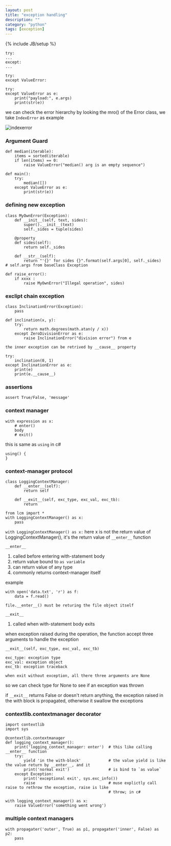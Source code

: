 ```yaml
---
layout: post
title: "exception handling"
description: ""
category: "python"
tags: [exception]
---
```

{% include JB/setup %}

```
try:
...
except:
...
```

```
try:
except ValueError:

try:
except ValueError as e:
	print("payload:", e.args)
	print(str(e))
```

we can check the error hierarchy by looking the mro() of the Error class, we take `IndexError` as example

![indexerror](http://seanxu.oss-cn-hangzhou.aliyuncs.com/blog/indexerror.PNG)

### Argument Guard

```
def median(iterable):
	items = sorted(iterable)
	if len(items) == 0:
		raise ValueError("median() arg is an empty sequence")

def main():
	try:
		median([])
	except ValueError as e:
		print(str(e))
``` 

### defining new exception

```
class MyOwnError(Exception):
	def __init__(self, text, sides):
		super().__init__(text)
		self._sides = tuple(sides)

	@property
	def sides(self):
		return self._sides
	
	def __str__(self):
		return "'{}' for sides {}".format(self.args[0], self._sides)  # self.args from baseClass Exception

def raise_error():
	if xxxx :
		raise MyOwnError("Illegal operation", sides)
```

### exclipt chain exception

```
class InclinationError(Exception):
	pass

def inclination(x, y):
	try:
		return math.degrees(math.atan(y / x))
	except ZeroDivisionError as e:
		raise InclinationError("division error") from e

the inner exception can be retrived by __cause__ property

try:
	inclination(0, 1)
except InclinationError as e:
	print(e)
	print(e.__cause__)

```

### assertions

```
assert True/False, 'message'
```


### context manager

```
with expression as x:
	# enter()
	body
	# exit()
```

this is same as `using` in c#
```
using() {
}
```

### context-manager protocol

```
class LoggingContextManager:
	def __enter__(self):
		return self

	def __exit__(self, exc_type, exc_val, exc_tb):
		return

from lcm import *
with LoggingContextManager() as x:
	pass
```

`with LoggingContextManager() as x:` here x is not the return value of LoggingContextManager(), it's the return value of `__enter__` function


`__enter__`  

1. called before entering with-statement body
2. return value bound to `as variable`
3. can return value of any type
4. commonly returns context-manager itself

example

```
with open('data.txt', 'r') as f:
	data = f.read()

file.__enter__() must be returing the file object itself

```

`__exit__`

1. called when with-statement body exits

when exception raised during the operation, the function accept three arguments to handle the exception

```
__exit__(self, exc_type, exc_val, exc_tb)

exc_type: exception type
exc_val: exception object
exc_tb: exception traceback

when exit without exception, all there three arguments are None
```

so we can check type for None to see if an exception was thrown

if `__exit__` returns False or doesn't return anything, the exception raised in the with block is propagated, otherwise it swallow the exceptions

### contextlib.contextmanager decorator

```
import contextlib
import sys

@contextlib.contextmanager
def logging_context_manager():
	print('logging_context_manager: enter')  # this like calling __enter__ function 
	try:
		yield 'in the with-block'            # the value yield is like the value return by __enter__, and it 
		print('normal exit')                 # is bind to `as value`
	except Exception:
		print('exceptional exit', sys.exc_info())
		raise                                # muse explictly call raise to rethrow the exception, raise is like 
											 # throw; in c#

with logging_context_manager() as x:
	raise ValueError('something went wrong')
```

### multiple context managers

```
with propagater('outer', True) as p1, propagater('inner', False) as p2:
	pass
```
